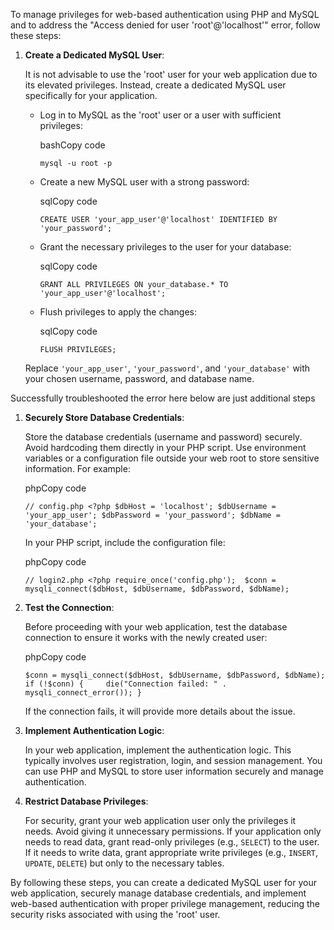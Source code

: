 To manage privileges for web-based authentication using PHP and MySQL and to address the "Access denied for user 'root'@'localhost'" error, follow these steps:

1. **Create a Dedicated MySQL User**:
    
    It is not advisable to use the 'root' user for your web application due to its elevated privileges. Instead, create a dedicated MySQL user specifically for your application.
    
    - Log in to MySQL as the 'root' user or a user with sufficient privileges:
        
        bashCopy code
        
        `mysql -u root -p`
        
    - Create a new MySQL user with a strong password:
        
        sqlCopy code
        
        `CREATE USER 'your_app_user'@'localhost' IDENTIFIED BY 'your_password';`
        
    - Grant the necessary privileges to the user for your database:
        
        sqlCopy code
        
        `GRANT ALL PRIVILEGES ON your_database.* TO 'your_app_user'@'localhost';`
        
    - Flush privileges to apply the changes:
        
        sqlCopy code
        
        `FLUSH PRIVILEGES;`
        
    
    Replace `'your_app_user'`, `'your_password'`, and `'your_database'` with your chosen username, password, and database name.

Successfully troubleshooted the error here below are just additional steps


1. **Securely Store Database Credentials**:
    
    Store the database credentials (username and password) securely. Avoid hardcoding them directly in your PHP script. Use environment variables or a configuration file outside your web root to store sensitive information. For example:
    
    phpCopy code
    
    `// config.php <?php $dbHost = 'localhost'; $dbUsername = 'your_app_user'; $dbPassword = 'your_password'; $dbName = 'your_database';`
    
    In your PHP script, include the configuration file:
    
    phpCopy code
    
    `// login2.php <?php require_once('config.php');  $conn = mysqli_connect($dbHost, $dbUsername, $dbPassword, $dbName);`
    
3. **Test the Connection**:
    
    Before proceeding with your web application, test the database connection to ensure it works with the newly created user:
    
    phpCopy code
    
    `$conn = mysqli_connect($dbHost, $dbUsername, $dbPassword, $dbName);  if (!$conn) {     die("Connection failed: " . mysqli_connect_error()); }`
    
    If the connection fails, it will provide more details about the issue.
    
4. **Implement Authentication Logic**:
    
    In your web application, implement the authentication logic. This typically involves user registration, login, and session management. You can use PHP and MySQL to store user information securely and manage authentication.
    
5. **Restrict Database Privileges**:
    
    For security, grant your web application user only the privileges it needs. Avoid giving it unnecessary permissions. If your application only needs to read data, grant read-only privileges (e.g., `SELECT`) to the user. If it needs to write data, grant appropriate write privileges (e.g., `INSERT`, `UPDATE`, `DELETE`) but only to the necessary tables.
    

By following these steps, you can create a dedicated MySQL user for your web application, securely manage database credentials, and implement web-based authentication with proper privilege management, reducing the security risks associated with using the 'root' user.